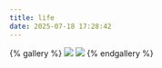 ```yaml
---
title: life
date: 2025-07-18 17:28:42
---
```

{% gallery %}
![](https://gitee.com/Galaxy10243/blog_image/raw/master/img/wei.webp)
![](https://gitee.com/Galaxy10243/blog_image/raw/master/img/love.webp)
{% endgallery %}